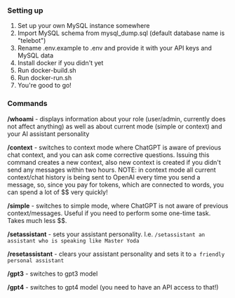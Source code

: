 ### Setting up
1. Set up your own MySQL instance somewhere
2. Import MySQL schema from mysql_dump.sql (default database name is "telebot")
3. Rename .env.example to .env and provide it with your API keys and MySQL data
4. Install docker if you didn't yet
5. Run docker-build.sh
6. Run docker-run.sh
7. You're good to go!

### Commands

**/whoami** - displays information about your role (user/admin, currently does not affect anything) as well as about current mode (simple or context) and your AI assistant personality

**/context** - switches to context mode where ChatGPT is aware of previous chat context, and you can ask come corrective questions. Issuing this command creates a new context, also new context is created if you didn't send any messages within two hours. NOTE: in context mode all current context/chat history is being sent to OpenAI every time you send a message, so, since you pay for tokens, which are connected to words, you can spend a lot of $$ very quickly!

**/simple** - switches to simple mode, where ChatGPT is not aware of previous context/messages. Useful if you need to perform some one-time task. Takes much less $$.

**/setassistant** - sets your assistant personality. I.e. `/setassistant an assistant who is speaking like Master Yoda`

**/resetassistant** - clears your assistant personality and sets it to `a friendly personal assistant`

**/gpt3** - switches to gpt3 model

**/gpt4** - switches to gpt4 model (you need to have an API access to that!)
